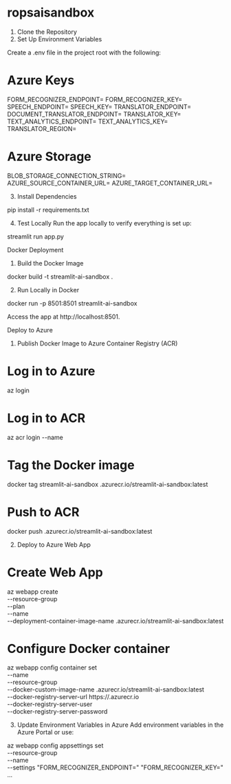 # ropsaisandbox

1. Clone the Repository
2. Set Up Environment Variables

Create a .env file in the project root with the following:
# Azure Keys
FORM_RECOGNIZER_ENDPOINT=<Your Azure Form Recognizer Endpoint>
FORM_RECOGNIZER_KEY=<Your Azure Form Recognizer Key>
SPEECH_ENDPOINT=<Your Azure Speech Endpoint>
SPEECH_KEY=<Your Azure Speech Key>
TRANSLATOR_ENDPOINT=<Your Azure Translator Endpoint>
DOCUMENT_TRANSLATOR_ENDPOINT=<Your Azure Document Translator Endpoint>
TRANSLATOR_KEY=<Your Azure Translator Key>
TEXT_ANALYTICS_ENDPOINT=<Your Azure Text Analytics Endpoint>
TEXT_ANALYTICS_KEY=<Your Azure Text Analytics Key>
TRANSLATOR_REGION=<Your region>

# Azure Storage
BLOB_STORAGE_CONNECTION_STRING=<Your Azure Blob Storage Connection String>
AZURE_SOURCE_CONTAINER_URL=<Your Source Container SAS URL>
AZURE_TARGET_CONTAINER_URL=<Your Target Container SAS URL>

3. Install Dependencies

pip install -r requirements.txt

4. Test Locally
Run the app locally to verify everything is set up:

streamlit run app.py

Docker Deployment

1. Build the Docker Image

docker build -t streamlit-ai-sandbox .

2. Run Locally in Docker

docker run -p 8501:8501 streamlit-ai-sandbox

Access the app at http://localhost:8501.

Deploy to Azure
1. Publish Docker Image to Azure Container Registry (ACR)

# Log in to Azure
az login

# Log in to ACR
az acr login --name <Your-ACR-Name>

# Tag the Docker image

docker tag streamlit-ai-sandbox <Your-ACR-Name>.azurecr.io/streamlit-ai-sandbox:latest

# Push to ACR
docker push <Your-ACR-Name>.azurecr.io/streamlit-ai-sandbox:latest

2. Deploy to Azure Web App

# Create Web App
az webapp create \
  --resource-group <Your-Resource-Group> \
  --plan <Your-App-Service-Plan> \
  --name <Your-Web-App-Name> \
  --deployment-container-image-name <Your-ACR-Name>.azurecr.io/streamlit-ai-sandbox:latest

# Configure Docker container
az webapp config container set \
  --name <Your-Web-App-Name> \
  --resource-group <Your-Resource-Group> \
  --docker-custom-image-name <Your-ACR-Name>.azurecr.io/streamlit-ai-sandbox:latest \
  --docker-registry-server-url https://<Your-ACR-Name>.azurecr.io \
  --docker-registry-server-user <Your-ACR-Username> \
  --docker-registry-server-password <Your-ACR-Password>

3. Update Environment Variables in Azure
Add environment variables in the Azure Portal or use:

az webapp config appsettings set \
  --resource-group <Your-Resource-Group> \
  --name <Your-Web-App-Name> \
  --settings "FORM_RECOGNIZER_ENDPOINT=<Value>" "FORM_RECOGNIZER_KEY=<Value>" ...
